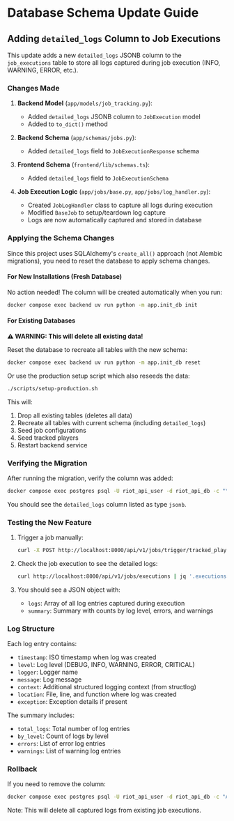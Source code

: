# Database Schema Update Guide

## Adding `detailed_logs` Column to Job Executions

This update adds a new `detailed_logs` JSONB column to the `job_executions` table to store all logs captured during job execution (INFO, WARNING, ERROR, etc.).

### Changes Made

1. **Backend Model** (`app/models/job_tracking.py`):
   - Added `detailed_logs` JSONB column to `JobExecution` model
   - Added to `to_dict()` method

2. **Backend Schema** (`app/schemas/jobs.py`):
   - Added `detailed_logs` field to `JobExecutionResponse` schema

3. **Frontend Schema** (`frontend/lib/schemas.ts`):
   - Added `detailed_logs` field to `JobExecutionSchema`

4. **Job Execution Logic** (`app/jobs/base.py`, `app/jobs/log_handler.py`):
   - Created `JobLogHandler` class to capture all logs during execution
   - Modified `BaseJob` to setup/teardown log capture
   - Logs are now automatically captured and stored in database

### Applying the Schema Changes

Since this project uses SQLAlchemy's `create_all()` approach (not Alembic migrations), you need to reset the database to apply schema changes.

#### For New Installations (Fresh Database)

No action needed! The column will be created automatically when you run:

```bash
docker compose exec backend uv run python -m app.init_db init
```

#### For Existing Databases

**⚠️ WARNING: This will delete all existing data!**

Reset the database to recreate all tables with the new schema:

```bash
docker compose exec backend uv run python -m app.init_db reset
```

Or use the production setup script which also reseeds the data:

```bash
./scripts/setup-production.sh
```

This will:
1. Drop all existing tables (deletes all data)
2. Recreate all tables with current schema (including `detailed_logs`)
3. Seed job configurations
4. Seed tracked players
5. Restart backend service

### Verifying the Migration

After running the migration, verify the column was added:

```bash
docker compose exec postgres psql -U riot_api_user -d riot_api_db -c "\d job_executions"
```

You should see the `detailed_logs` column listed as type `jsonb`.

### Testing the New Feature

1. Trigger a job manually:
   ```bash
   curl -X POST http://localhost:8000/api/v1/jobs/trigger/tracked_player_updater
   ```

2. Check the job execution to see the detailed logs:
   ```bash
   curl http://localhost:8000/api/v1/jobs/executions | jq '.executions[0].detailed_logs'
   ```

3. You should see a JSON object with:
   - `logs`: Array of all log entries captured during execution
   - `summary`: Summary with counts by log level, errors, and warnings

### Log Structure

Each log entry contains:
- `timestamp`: ISO timestamp when log was created
- `level`: Log level (DEBUG, INFO, WARNING, ERROR, CRITICAL)
- `logger`: Logger name
- `message`: Log message
- `context`: Additional structured logging context (from structlog)
- `location`: File, line, and function where log was created
- `exception`: Exception details if present

The summary includes:
- `total_logs`: Total number of log entries
- `by_level`: Count of logs by level
- `errors`: List of error log entries
- `warnings`: List of warning log entries

### Rollback

If you need to remove the column:

```bash
docker compose exec postgres psql -U riot_api_user -d riot_api_db -c "ALTER TABLE job_executions DROP COLUMN IF EXISTS detailed_logs;"
```

Note: This will delete all captured logs from existing job executions.

